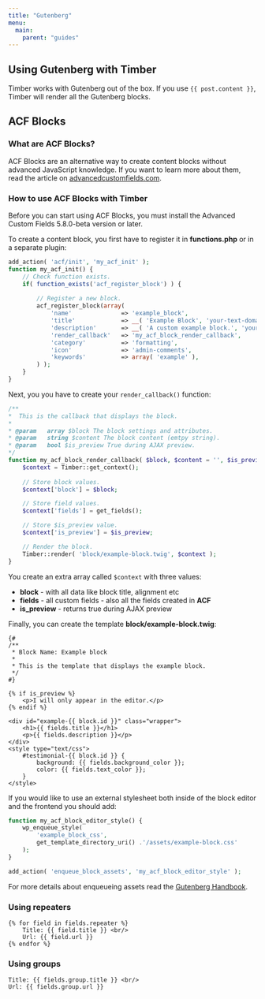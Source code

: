 ```yaml
---
title: "Gutenberg"
menu:
  main:
    parent: "guides"
---
```

## Using Gutenberg with Timber

Timber works with Gutenberg out of the box. If you use `{{ post.content }}`, Timber will render all the Gutenberg blocks.

## ACF Blocks

### What are ACF Blocks?

ACF Blocks are an alternative way to create content blocks without advanced JavaScript knowledge. If you want to learn more about them, read the article on [advancedcustomfields.com](https://www.advancedcustomfields.com/blog/acf-5-8-introducing-acf-blocks-for-gutenberg/).

### How to use ACF Blocks with Timber

Before you can start using ACF Blocks, you must install the Advanced Custom Fields 5.8.0-beta version or later.

To create a content block, you first have to register it in **functions.php** or in a separate plugin:

```php
add_action( 'acf/init', 'my_acf_init' );
function my_acf_init() {
    // Check function exists.
    if( function_exists('acf_register_block') ) {
        
        // Register a new block.
        acf_register_block(array(
            'name'				=> 'example_block',
            'title'				=> __( 'Example Block', 'your-text-domain' ),
            'description'		=> __( 'A custom example block.', 'your-text-domain' ),
            'render_callback'	=> 'my_acf_block_render_callback',
            'category'			=> 'formatting',
            'icon'				=> 'admin-comments',
            'keywords'		    => array( 'example' ),
        ) );
    }
}
```

Next, you you have to create your `render_callback()` function:

```php
/**
*  This is the callback that displays the block.
*
* @param   array $block The block settings and attributes.
* @param   string $content The block content (emtpy string).
* @param   bool $is_preview True during AJAX preview.
*/
function my_acf_block_render_callback( $block, $content = '', $is_preview = false ) {
    $context = Timber::get_context();
    
    // Store block values.
    $context['block'] = $block;

    // Store field values.
    $context['fields'] = get_fields(); 

    // Store $is_preview value.
    $context['is_preview'] = $is_preview; 

    // Render the block.
    Timber::render( 'block/example-block.twig', $context );
}

```
You create an extra array called `$context` with three values:
- **block** - with all data like block title, alignment etc
- **fields** - all custom fields - also all the fields created in **ACF**
- **is_preview** - returns true during AJAX preview

Finally, you can create the template **block/example-block.twig**:

```twig
{#
/**
 * Block Name: Example block
 *
 * This is the template that displays the example block.
 */
#}

{% if is_preview %}
    <p>I will only appear in the editor.</p>
{% endif %}

<div id="example-{{ block.id }}" class="wrapper">
    <h1>{{ fields.title }}</h1>
    <p>{{ fields.description }}</p>
</div>
<style type="text/css">
    #testimonial-{{ block.id }} {
        background: {{ fields.background_color }};
        color: {{ fields.text_color }};
    }
</style>
```

If you would like to use an external stylesheet both inside of the block editor and the frontend you should add:

```php
function my_acf_block_editor_style() {
    wp_enqueue_style(
        'example_block_css',
        get_template_directory_uri() .'/assets/example-block.css'
    );
}

add_action( 'enqueue_block_assets', 'my_acf_block_editor_style' );

```

For more details about enqueueing assets read the [Gutenberg Handbook](https://wordpress.org/gutenberg/handbook/blocks/applying-styles-with-stylesheets/#enqueueing-editor-only-block-assets).

### Using repeaters

```
{% for field in fields.repeater %}
    Title: {{ field.title }} <br/>
    Url: {{ field.url }}
{% endfor %}
```

### Using groups

```
Title: {{ fields.group.title }} <br/>
Url: {{ fields.group.url }}
```
